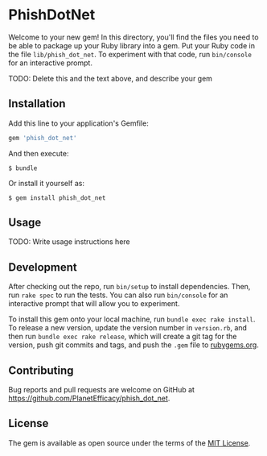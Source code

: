 # PhishDotNet

Welcome to your new gem! In this directory, you'll find the files you need to be able to package up your Ruby library into a gem. Put your Ruby code in the file `lib/phish_dot_net`. To experiment with that code, run `bin/console` for an interactive prompt.

TODO: Delete this and the text above, and describe your gem

## Installation

Add this line to your application's Gemfile:

```ruby
gem 'phish_dot_net'
```

And then execute:

    $ bundle

Or install it yourself as:

    $ gem install phish_dot_net

## Usage

TODO: Write usage instructions here

## Development

After checking out the repo, run `bin/setup` to install dependencies. Then, run `rake spec` to run the tests. You can also run `bin/console` for an interactive prompt that will allow you to experiment.

To install this gem onto your local machine, run `bundle exec rake install`. To release a new version, update the version number in `version.rb`, and then run `bundle exec rake release`, which will create a git tag for the version, push git commits and tags, and push the `.gem` file to [rubygems.org](https://rubygems.org).

## Contributing

Bug reports and pull requests are welcome on GitHub at https://github.com/PlanetEfficacy/phish_dot_net.

## License

The gem is available as open source under the terms of the [MIT License](https://opensource.org/licenses/MIT).
